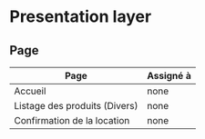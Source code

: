 # Presentation layer

## Page

| Page | Assigné à    |
|----- | ----------- |
| Accueil | none |
| Listage des produits (Divers) | none |
| Confirmation de la location | none |

